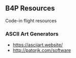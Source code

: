 ## B4P Resources

Code-in flight resources


### ASCII Art Generators
* https://asciiart.website/
* http://patorjk.com/software
